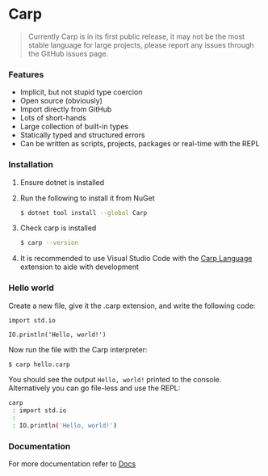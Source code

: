 # Carp

> Currently Carp is in its first public release, it may not be the most stable language for large projects, please report any issues through the GitHub issues page.



### Features

- Implicit, but not stupid type coercion
- Open source (obviously)
- Import directly from GitHub
- Lots of short-hands
- Large collection of built-in types
- Statically typed and structured errors
- Can be written as scripts, projects, packages or real-time with the REPL



### Installation

1. Ensure dotnet is installed

2. Run the following to install it from NuGet

   ```bash
   $ dotnet tool install --global Carp
   ```

3. Check carp is installed

   ```bash
   $ carp --version
   ```

4. It is recommended to use Visual Studio Code with the [Carp Language](https://marketplace.visualstudio.com/items?itemName=MelodiDey17.carp) extension to aide with development



### Hello world

Create a new file, give it the .carp extension, and write the following code:

```carp
import std.io

IO.println('Hello, world!')
```

Now run the file with the Carp interpreter:

```sh
$ carp hello.carp
````

You should see the output `Hello, world!` printed to the console.
Alternatively you can go file-less and use the REPL:

```sh
carp
 : import std.io
 :
 : IO.println('Hello, world!')
````

### Documentation
For more documentation refer to [Docs](https://github.com/Melodi17/Carp/blob/master/DOCS.md)